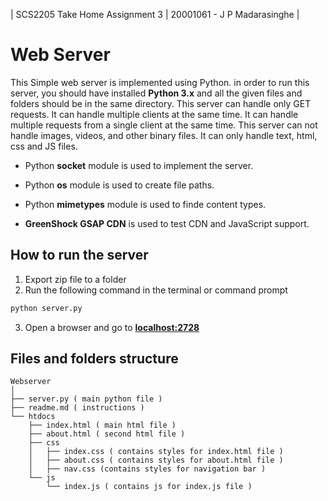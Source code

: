 | SCS2205 Take Home Assignment 3 |  20001061 - J P Madarasinghe |
# **Web Server**

This Simple web server is implemented using Python. in order to run this server, you should have installed **Python 3.x** and all the given files and folders should be in the same directory.
This server can handle only GET requests. It can handle multiple clients at the same time. It can handle multiple requests from a single client at the same time.
This server can not handle images, videos, and other binary files. It can only handle text, html, css and JS files.

- Python **socket** module is used to implement the server.

- Python **os** module is used to create file paths.

- Python **mimetypes** module is used to finde content types.

- **GreenShock GSAP CDN** is used to test CDN and JavaScript support.

## **How to run the server**
1. Export zip file to a folder
2. Run the following command in the terminal or command prompt
```bash
python server.py
```
3. Open a browser and go to [**localhost:2728**](http:/localhost:2728)



## **Files and folders structure**

```
Webserver
│
├── server.py ( main python file )
├── readme.md ( instructions )
└── htdocs
    ├── index.html ( main html file )
    ├── about.html ( second html file )
    ├── css
    │   ├── index.css ( contains styles for index.html file )
    │   ├── about.css ( contains styles for about.html file )
    │   ├── nav.css (contains styles for navigation bar )     
    └── js
        └── index.js ( contains js for index.js file )

```